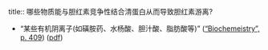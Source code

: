 title:: 哪些物质能与胆红素竞争性结合清蛋白从而导致胆红素游离?

- “某些有机阴离子(如磺胺药、水杨酸、胆汁酸、脂肪酸等)” ([“Biochemeistry”, p. 409](zotero://select/library/items/5LP9YZZU)) ([pdf](zotero://open-pdf/library/items/2MLGCVRM?page=409&annotation=E92WG84R))